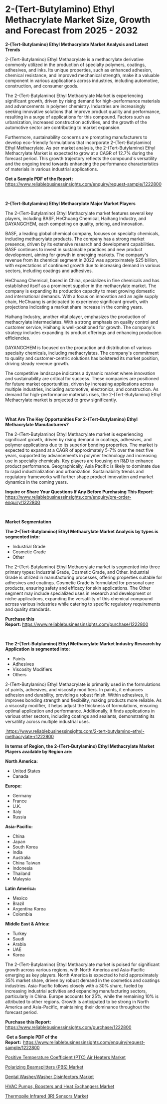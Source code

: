 <p><h1>2-(Tert-Butylamino) Ethyl Methacrylate Market Size, Growth and Forecast from 2025 - 2032</h1></p><p><strong>2-(Tert-Butylamino) Ethyl Methacrylate Market Analysis and Latest Trends</strong></p>
<p><p>2-(Tert-Butylamino) Ethyl Methacrylate is a methacrylate derivative commonly utilized in the production of specialty polymers, coatings, adhesives, and inks. Its unique properties, such as enhanced adhesion, chemical resistance, and improved mechanical strength, make it a valuable component in various applications across industries, including automotive, construction, and consumer goods.</p><p>The 2-(Tert-Butylamino) Ethyl Methacrylate Market is experiencing significant growth, driven by rising demand for high-performance materials and advancements in polymer chemistry. Industries are increasingly seeking innovative solutions that improve product quality and performance, resulting in a surge of applications for this compound. Factors such as urbanization, increased construction activities, and the growth of the automotive sector are contributing to market expansion.</p><p>Furthermore, sustainability concerns are prompting manufacturers to develop eco-friendly formulations that incorporate 2-(Tert-Butylamino) Ethyl Methacrylate. As per market analysis, the 2-(Tert-Butylamino) Ethyl Methacrylate Market is expected to grow at a CAGR of 12.7% during the forecast period. This growth trajectory reflects the compound's versatility and the ongoing trend towards enhancing the performance characteristics of materials in various industrial applications.</p></p>
<p><strong>Get a Sample PDF of the Report:&nbsp;</strong> <a href="https://www.reliablebusinessinsights.com/enquiry/request-sample/1222800?utm_campaign=1877&utm_medium=2&utm_source=Github&utm_content=ia&utm_term=28022025&utm_id=2-tert-butylamino-ethyl-methacrylate">https://www.reliablebusinessinsights.com/enquiry/request-sample/1222800</a></p>
<p>&nbsp;</p>
<p><strong>2-(Tert-Butylamino) Ethyl Methacrylate Major Market Players</strong></p>
<p><p>The 2-(Tert-Butylamino) Ethyl Methacrylate market features several key players, including BASF, HeChuang Chemical, Haihang Industry, and DAYANGCHEM, each competing on quality, pricing, and innovation.</p><p>BASF, a leading global chemical company, focuses on specialty chemicals, including methacrylate products. The company has a strong market presence, driven by its extensive research and development capabilities. BASF continues to invest in sustainable practices and new product development, aiming for growth in emerging markets. The company's revenue from its chemical segment in 2022 was approximately $25 billion, with expectations of continued growth due to increasing demand in various sectors, including coatings and adhesives.</p><p>HeChuang Chemical, based in China, specializes in fine chemicals and has established itself as a prominent supplier in the methacrylate market. The company is expanding its production capacity to meet growing domestic and international demands. With a focus on innovation and an agile supply chain, HeChuang is anticipated to experience significant growth, with projections indicating a market share increase in the coming years.</p><p>Haihang Industry, another vital player, emphasizes the production of methacrylate intermediates. With a strong emphasis on quality control and customer service, Haihang is well-positioned for growth. The company's strategy includes expanding its product offerings and enhancing production efficiencies.</p><p>DAYANGCHEM is focused on the production and distribution of various specialty chemicals, including methacrylates. The company's commitment to quality and customer-centric solutions has bolstered its market position, driving steady revenue growth.</p><p>The competitive landscape indicates a dynamic market where innovation and sustainability are critical for success. These companies are positioned for future market opportunities, driven by increasing applications across multiple industries, including automotive, electronics, and construction. As demand for high-performance materials rises, the 2-(Tert-Butylamino) Ethyl Methacrylate market is projected to grow significantly.</p></p>
<p>&nbsp;</p>
<p><strong>What Are The Key Opportunities For 2-(Tert-Butylamino) Ethyl Methacrylate Manufacturers?</strong></p>
<p><p>The 2-(Tert-Butylamino) Ethyl Methacrylate market is experiencing significant growth, driven by rising demand in coatings, adhesives, and polymer applications due to its superior bonding properties. The market is expected to expand at a CAGR of approximately 5-7% over the next five years, supported by advancements in polymer technology and increasing use in specialty chemicals. Key players are focusing on R&D to enhance product performance. Geographically, Asia Pacific is likely to dominate due to rapid industrialization and urbanization. Sustainability trends and regulatory frameworks will further shape product innovation and market dynamics in the coming years.</p></p>
<p><strong>Inquire or Share Your Questions If Any Before Purchasing This Report:</strong> <a href="https://www.reliablebusinessinsights.com/enquiry/pre-order-enquiry/1222800?utm_campaign=1877&utm_medium=2&utm_source=Github&utm_content=ia&utm_term=28022025&utm_id=2-tert-butylamino-ethyl-methacrylate">https://www.reliablebusinessinsights.com/enquiry/pre-order-enquiry/1222800</a></p>
<p>&nbsp;</p>
<p><strong>Market Segmentation</strong></p>
<p><strong>The 2-(Tert-Butylamino) Ethyl Methacrylate Market Analysis by types is segmented into:</strong></p>
<p><ul><li>Industrial Grade</li><li>Cosmetic Grade</li><li>Other</li></ul></p>
<p><p>The 2-(Tert-Butylamino) Ethyl Methacrylate market is segmented into three primary types: Industrial Grade, Cosmetic Grade, and Other. Industrial Grade is utilized in manufacturing processes, offering properties suitable for adhesives and coatings. Cosmetic Grade is formulated for personal care products, ensuring safety and efficacy for skin applications. The Other segment may include specialized uses in research and development or niche applications, expanding the versatility of this chemical compound across various industries while catering to specific regulatory requirements and quality standards.</p></p>
<p><strong>Purchase this Report:&nbsp;</strong><a href="https://www.reliablebusinessinsights.com/purchase/1222800?utm_campaign=1877&utm_medium=2&utm_source=Github&utm_content=ia&utm_term=28022025&utm_id=2-tert-butylamino-ethyl-methacrylate">https://www.reliablebusinessinsights.com/purchase/1222800</a></p>
<p>&nbsp;</p>
<p><strong>The 2-(Tert-Butylamino) Ethyl Methacrylate Market Industry Research by Application is segmented into:</strong></p>
<p><ul><li>Paints</li><li>Adhesives</li><li>Viscosity Modifiers</li><li>Others</li></ul></p>
<p><p>2-(Tert-Butylamino) Ethyl Methacrylate is primarily used in the formulations of paints, adhesives, and viscosity modifiers. In paints, it enhances adhesion and durability, providing a robust finish. Within adhesives, it improves bonding strength and flexibility, making products more reliable. As a viscosity modifier, it helps adjust the thickness of formulations, ensuring optimal application and performance. Additionally, it finds applications in various other sectors, including coatings and sealants, demonstrating its versatility across multiple industrial uses.</p></p>
<p><a href="https://www.reliablebusinessinsights.com/2-tert-butylamino-ethyl-methacrylate-r1222800?utm_campaign=1877&utm_medium=2&utm_source=Github&utm_content=ia&utm_term=28022025&utm_id=2-tert-butylamino-ethyl-methacrylate">&nbsp;https://www.reliablebusinessinsights.com/2-tert-butylamino-ethyl-methacrylate-r1222800</a></p>
<p><strong>In terms of Region, the 2-(Tert-Butylamino) Ethyl Methacrylate Market Players available by Region are:</strong></p>
<p>
    <p> <strong> North America: </strong>
        <ul>
            <li>United States</li>
            <li>Canada</li>
        </ul>
        </p> 
    <p> <strong> Europe: </strong>
        <ul>
            <li>Germany</li>
            <li>France</li>
            <li>U.K.</li>
            <li>Italy</li>
            <li>Russia</li>
        </ul>
        </p> 
    <p> <strong> Asia-Pacific: </strong>
        <ul>
            <li>China</li>
            <li>Japan</li>
            <li>South Korea</li>
            <li>India</li>
            <li>Australia</li>
            <li>China Taiwan</li>
            <li>Indonesia</li>
            <li>Thailand</li>
            <li>Malaysia</li>
        </ul>
        </p> 
    <p> <strong> Latin America: </strong>
        <ul>
            <li>Mexico</li>
            <li>Brazil</li>
            <li>Argentina Korea</li>
            <li>Colombia</li>
        </ul>
        </p> 
    <p> <strong> Middle East & Africa: </strong>
        <ul>
            <li>Turkey</li>
            <li>Saudi</li>
            <li>Arabia</li>
            <li>UAE</li>
            <li>Korea</li>
        </ul>
    </p>
    </p>
<p><p>The 2-(Tert-Butylamino) Ethyl Methacrylate market is poised for significant growth across various regions, with North America and Asia-Pacific emerging as key players. North America is expected to hold approximately 35% market share, driven by robust demand in the cosmetics and coatings industries. Asia-Pacific follows closely with a 30% share, fueled by increasing industrial activities and expanding manufacturing sectors, particularly in China. Europe accounts for 25%, while the remaining 10% is attributed to other regions. Growth is anticipated to be strong in North America and Asia-Pacific, maintaining their dominance throughout the forecast period.</p></p>
<p><strong>Purchase this Report: </strong><a href="https://www.reliablebusinessinsights.com/purchase/1222800?utm_campaign=1877&utm_medium=2&utm_source=Github&utm_content=ia&utm_term=28022025&utm_id=2-tert-butylamino-ethyl-methacrylate">https://www.reliablebusinessinsights.com/purchase/1222800</a></p>
<p>&nbsp;<strong>Get a Sample PDF of the Report:&nbsp;&nbsp;</strong><a href="https://www.reliablebusinessinsights.com/enquiry/request-sample/1222800?utm_campaign=1877&utm_medium=2&utm_source=Github&utm_content=ia&utm_term=28022025&utm_id=2-tert-butylamino-ethyl-methacrylate">https://www.reliablebusinessinsights.com/enquiry/request-sample/1222800</a></p>
<p><strong></strong></p>
<p><p><a href="https://github.com/juniordelafrance/Market-Research-Report-List-5/blob/main/positive-temperature-coefficient-ptc-air-heaters-market.md?utm_campaign=1877&utm_medium=2&utm_source=Github&utm_content=ia&utm_term=28022025&utm_id=2-tert-butylamino-ethyl-methacrylate">Positive Temperature Coefficient (PTC) Air Heaters Market</a></p><p><a href="https://github.com/MonroeBullock54/Market-Research-Report-List-1/blob/main/polarizing-beamsplitters-pbs-market.md?utm_campaign=1877&utm_medium=2&utm_source=Github&utm_content=ia&utm_term=28022025&utm_id=2-tert-butylamino-ethyl-methacrylate">Polarizing Beamsplitters (PBS) Market</a></p><p><a href="https://github.com/rahu1506/Market-Research-Report-List-6/blob/main/dental-washerwasher-disinfectors-market.md?utm_campaign=1877&utm_medium=2&utm_source=Github&utm_content=ia&utm_term=28022025&utm_id=2-tert-butylamino-ethyl-methacrylate">Dental Washer/Washer Disinfectors Market</a></p><p><a href="https://github.com/FassouRP/Market-Research-Report-List-7/blob/main/hvac-pumps-boosters-and-heat-exchangers-market.md?utm_campaign=1877&utm_medium=2&utm_source=Github&utm_content=ia&utm_term=28022025&utm_id=2-tert-butylamino-ethyl-methacrylate">HVAC Pumps, Boosters and Heat Exchangers Market</a></p><p><a href="https://github.com/shondapmbau/Market-Research-Report-List-1/blob/main/thermopile-infrared-ir-sensors-market.md?utm_campaign=1877&utm_medium=2&utm_source=Github&utm_content=ia&utm_term=28022025&utm_id=2-tert-butylamino-ethyl-methacrylate">Thermopile Infrared (IR) Sensors Market</a></p></p>